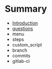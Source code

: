 # Summary

* [Introduction](README.md)
* [questions](questions.md)
* menu
* steps
* custom_script
* branch
* commits
* gitlab-ci

